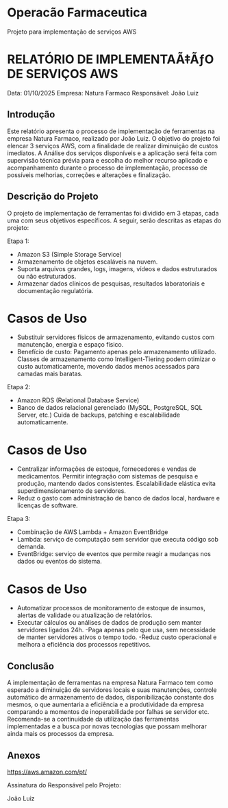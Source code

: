 # Operacão Farmaceutica
Projeto para implementação de serviços AWS

# RELATÓRIO DE IMPLEMENTAÃ‡ÃƒO DE SERVIÇOS AWS

Data: 01/10/2025
Empresa: Natura Farmaco 
Responsável: João Luiz

## Introdução

Este relatório apresenta o processo de implementação de ferramentas na empresa Natura Farmaco, realizado por João Luiz. O objetivo do projeto foi elencar 3 serviços AWS, com a finalidade de realizar diminuição de custos imediatos. 
A Análise dos serviços disponíveis e a aplicação será feita com supervisão técnica prévia para e escolha do melhor recurso aplicado e acompanhamento durante o processo de implementação, processo de possíveis melhorias, correções e alterações e finalização.

## Descrição do Projeto

O projeto de implementação de ferramentas foi dividido em 3 etapas, cada uma com seus objetivos específicos. A seguir, serão descritas as etapas do projeto:

Etapa 1: 
- Amazon S3 (Simple Storage Service)
- Armazenamento de objetos escaláveis na nuvem.
- Suporta arquivos grandes, logs, imagens, vídeos e dados estruturados ou não estruturados.
- Armazenar dados clínicos de pesquisas, resultados laboratoriais e documentação regulatória.

# Casos de Uso

- Substituir servidores físicos de armazenamento, evitando custos com manutenção, energia e espaço físico.
- Benefício de custo: Pagamento apenas pelo armazenamento utilizado. Classes de armazenamento como Intelligent-Tiering podem otimizar o custo automaticamente, movendo dados menos acessados para camadas mais baratas.

Etapa 2: 
- Amazon RDS (Relational Database Service)
- Banco de dados relacional gerenciado (MySQL, PostgreSQL, SQL Server, etc.) Cuida de backups, patching e escalabilidade
  automaticamente.

# Casos de Uso

- Centralizar informações de estoque, fornecedores e vendas de medicamentos. Permitir integração com sistemas de pesquisa e produção, mantendo dados consistentes. Escalabilidade elástica evita superdimensionamento de servidores.
- Reduz o gasto com administração de banco de dados local, hardware e licenças de software.


Etapa 3: 
- Combinação de AWS Lambda + Amazon EventBridge
- Lambda: serviço de computação sem servidor que executa código sob demanda.
- EventBridge: serviço de eventos que permite reagir a mudanças nos dados ou eventos do sistema.

# Casos de Uso

- Automatizar processos de monitoramento de estoque de insumos, alertas de validade ou atualização de relatórios.
- Executar cálculos ou análises de dados de produção sem manter servidores ligados 24h.
-Paga apenas pelo que usa, sem necessidade de manter servidores ativos o tempo todo.
-Reduz custo operacional e melhora a eficiência dos processos repetitivos.


## Conclusão
A implementação de ferramentas na empresa Natura Farmaco tem como esperado a diminuição de servidores locais e suas manutenções, controle automático de armazenamento de dados, disponibilização constante dos mesmos, o que aumentaria a eficiência e a produtividade da empresa comparando a momentos de inoperabilidade por falhas se servidor etc. Recomenda-se a continuidade da utilização das ferramentas implementadas e a busca por novas tecnologias que possam melhorar ainda mais os processos da empresa.

## Anexos

https://aws.amazon.com/pt/

Assinatura do Responsável pelo Projeto:

João Luiz

